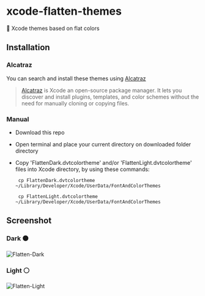 # xcode-flatten-themes
🎨 Xcode themes based on flat colors

## Installation

### Alcatraz

You can search and install these themes using [Alcatraz](http://alcatraz.io/)

>[Alcatraz](http://alcatraz.io/) is Xcode an open-source package manager. It lets you discover and install plugins, templates, and color schemes without the need for manually cloning or copying files.

### Manual
- Download this repo

- Open terminal and place your current directory on downloaded folder directory

 - Copy 'FlattenDark.dvtcolortheme' and/or 'FlattenLight.dvtcolortheme' files into Xcode directory, by using these commands:


        cp FlattenDark.dvtcolortheme ~/Library/Developer/Xcode/UserData/FontAndColorThemes
   
        cp FlattenLight.dvtcolortheme ~/Library/Developer/Xcode/UserData/FontAndColorThemes


## Screenshot

### Dark ⚫️
![Flatten-Dark](https://raw.githubusercontent.com/lkmfz/xcode-flatten-themes/master/flatten-dark.png)
### Light ⚪️
![Flatten-Light](https://raw.githubusercontent.com/lkmfz/xcode-flatten-themes/master/flatten-light.png)
